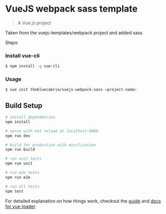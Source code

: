 # VueJS webpack sass template

> A Vue.js project

Taken from the vuejs-templates/webpack project and added sass

Steps:

### Install vue-cli
``` bash
$ npm install -g vue-cli
```

### Usage
``` bash
$ vue init thebluecabrio/vuejs-webpack-sass <project-name>
```

## Build Setup

``` bash
# install dependencies
npm install

# serve with hot reload at localhost:8080
npm run dev

# build for production with minification
npm run build

# run unit tests
npm run unit

# run e2e tests
npm run e2e

# run all tests
npm test
```

For detailed explanation on how things work, checkout the [guide](http://vuejs-templates.github.io/webpack/) and [docs for vue-loader](http://vuejs.github.io/vue-loader).
